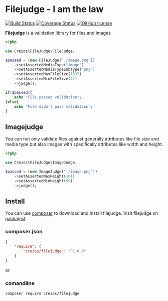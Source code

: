 # Filejudge - I am the law

[![Build Status](https://travis-ci.org/creios/filejudge.svg?branch=master)](https://travis-ci.org/creios/filejudge)
[![Coverage Status](https://coveralls.io/repos/creios/filejudge/badge.svg?branch=master&service=github)](https://coveralls.io/github/creios/filejudge?branch=master)
[![GitHub license](https://img.shields.io/github/license/creios/filejudge.svg)]()

**Filejudge** is a validation library for files and images

```php
<?php

use Creios\FileJudge\FileJudge;

$passed = (new FileJudge("./image.png"))
    ->setAssertedMediaType("image")
    ->setAssertedMediaTypeSubtype("png")
    ->setAssertedMaxFileSize(1337)
    ->setAssertedMinFileSize(42)
    ->judge();

if($passed){
    echo "File passed validation";
}else{
    echo "File didn't pass validation";
}
```

## Imagejudge

You can not only validate files against generally attributes like file size and media type but also images with specifically attributes like width and height.

```php
<?php

use Creios\FileJudge\ImageJudge;

$passed = (new ImageJudge("./image.png"))
    ->setAssertedMaxHeight(101)
    ->setAssertedMinHeight(99)
    ->judge();
```

## Install

You can use [composer](https://getcomposer.org/) to download and install filejudge. Visit filejudge on [packagist](https://packagist.org/packages/creios/filejudge).

### composer.json
```json
{
    "require": {
        "creios/filejudge": "^1.0.0"
    }
}
```

or

### comandline

```sh
composer require creios/filejudge
```

